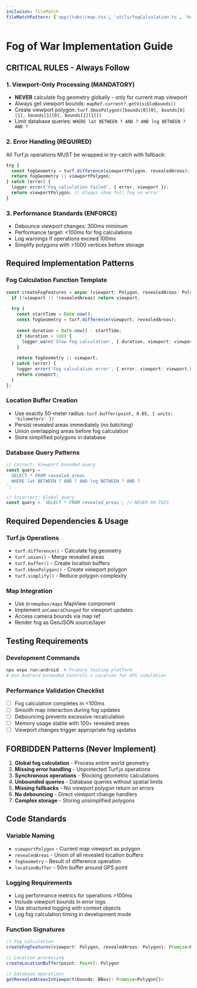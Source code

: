```yaml
---
inclusion: fileMatch
fileMatchPattern: ['app/(tabs)/map.tsx', 'utils/fogCalculation.ts', 'hooks/useFogCalculation.ts', 'hooks/useLocationTracking.ts', 'utils/database.ts']
---
```


# Fog of War Implementation Guide

## CRITICAL RULES - Always Follow

### 1. Viewport-Only Processing (MANDATORY)
- **NEVER** calculate fog geometry globally - only for current map viewport
- Always get viewport bounds: `mapRef.current?.getVisibleBounds()`
- Create viewport polygon: `turf.bboxPolygon([bounds[0][0], bounds[0][1], bounds[1][0], bounds[1][1]])`
- Limit database queries: `WHERE lat BETWEEN ? AND ? AND lng BETWEEN ? AND ?`

### 2. Error Handling (REQUIRED)
All Turf.js operations MUST be wrapped in try-catch with fallback:
```typescript
try {
  const fogGeometry = turf.difference(viewportPolygon, revealedAreas);
  return fogGeometry || viewportPolygon;
} catch (error) {
  logger.error('Fog calculation failed', { error, viewport });
  return viewportPolygon; // Always show full fog on error
}
```

### 3. Performance Standards (ENFORCE)
- Debounce viewport changes: 300ms minimum
- Performance target: <100ms for fog calculations
- Log warnings if operations exceed 100ms
- Simplify polygons with >1000 vertices before storage

## Required Implementation Patterns

### Fog Calculation Function Template
```typescript
const createFogFeatures = async (viewport: Polygon, revealedAreas: Polygon) => {
  if (!viewport || !revealedAreas) return viewport;
  
  try {
    const startTime = Date.now();
    const fogGeometry = turf.difference(viewport, revealedAreas);
    
    const duration = Date.now() - startTime;
    if (duration > 100) {
      logger.warn('Slow fog calculation', { duration, viewport: viewport.bbox });
    }
    
    return fogGeometry || viewport;
  } catch (error) {
    logger.error('Fog calculation error', { error, viewport: viewport.bbox });
    return viewport;
  }
};
```

### Location Buffer Creation
- Use exactly 50-meter radius: `turf.buffer(point, 0.05, { units: 'kilometers' })`
- Persist revealed areas immediately (no batching)
- Union overlapping areas before fog calculation
- Store simplified polygons in database

### Database Query Patterns
```typescript
// Correct: Viewport-bounded query
const query = `
  SELECT * FROM revealed_areas 
  WHERE lat BETWEEN ? AND ? AND lng BETWEEN ? AND ?
`;

// Incorrect: Global query
const query = `SELECT * FROM revealed_areas`; // NEVER DO THIS
```

## Required Dependencies & Usage

### Turf.js Operations
- `turf.difference()` - Calculate fog geometry
- `turf.union()` - Merge revealed areas
- `turf.buffer()` - Create location buffers
- `turf.bboxPolygon()` - Create viewport polygon
- `turf.simplify()` - Reduce polygon complexity

### Map Integration
- Use `@rnmapbox/maps` MapView component
- Implement `onCameraChanged` for viewport updates
- Access camera bounds via map ref
- Render fog as GeoJSON source/layer

## Testing Requirements

### Development Commands
```bash
npx expo run:android  # Primary testing platform
# Use Android Extended Controls > Location for GPS simulation
```

### Performance Validation Checklist
- [ ] Fog calculation completes in <100ms
- [ ] Smooth map interaction during fog updates
- [ ] Debouncing prevents excessive recalculation
- [ ] Memory usage stable with 100+ revealed areas
- [ ] Viewport changes trigger appropriate fog updates

## FORBIDDEN Patterns (Never Implement)

1. **Global fog calculation** - Process entire world geometry
2. **Missing error handling** - Unprotected Turf.js operations
3. **Synchronous operations** - Blocking geometric calculations
4. **Unbounded queries** - Database queries without spatial limits
5. **Missing fallbacks** - No viewport polygon return on errors
6. **No debouncing** - Direct viewport change handlers
7. **Complex storage** - Storing unsimplified polygons

## Code Standards

### Variable Naming
- `viewportPolygon` - Current map viewport as polygon
- `revealedAreas` - Union of all revealed location buffers
- `fogGeometry` - Result of difference operation
- `locationBuffer` - 50m buffer around GPS point

### Logging Requirements
- Log performance metrics for operations >100ms
- Include viewport bounds in error logs
- Use structured logging with context objects
- Log fog calculation timing in development mode

### Function Signatures
```typescript
// Fog calculation
createFogFeatures(viewport: Polygon, revealedAreas: Polygon): Promise<Polygon>

// Location processing
createLocationBuffer(point: Point): Polygon

// Database operations
getRevealedAreasInViewport(bounds: BBox): Promise<Polygon[]>
```